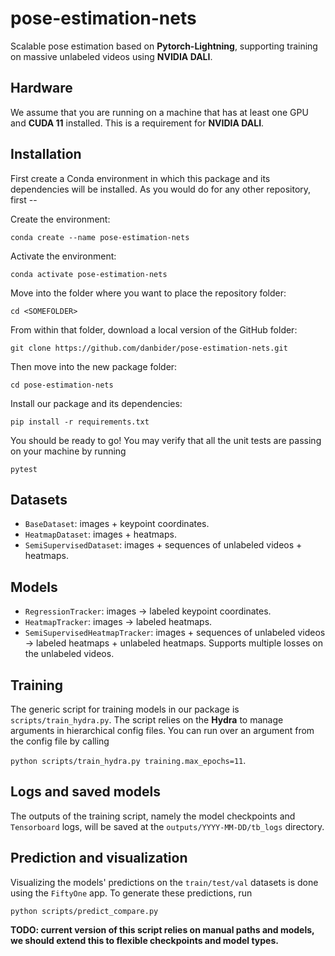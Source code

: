 # pose-estimation-nets
Scalable pose estimation based on **Pytorch-Lightning**, supporting training on massive unlabeled videos using **NVIDIA DALI**.
## Hardware
We assume that you are running on a machine that has at least one GPU and **CUDA 11** installed. This is a requirement for **NVIDIA DALI**.
## Installation
First create a Conda environment in which this package and its dependencies will be installed. 
As you would do for any other repository, first --

Create the environment:

```conda create --name pose-estimation-nets```

Activate the environment:

```conda activate pose-estimation-nets```

Move into the folder where you want to place the repository folder:

```cd <SOMEFOLDER>```

From within that folder, download a local version of the GitHub folder:

```git clone https://github.com/danbider/pose-estimation-nets.git```

Then move into the new package folder:

```cd pose-estimation-nets```

Install our package and its dependencies:

`pip install -r requirements.txt`

You should be ready to go! You may verify that all the unit tests are passing on your machine by running

```pytest```

## Datasets
* `BaseDataset`: images + keypoint coordinates.
* `HeatmapDataset`: images + heatmaps.
* `SemiSupervisedDataset`: images + sequences of unlabeled videos + heatmaps.

## Models 
* `RegressionTracker`: images -> labeled keypoint coordinates.
* `HeatmapTracker`: images -> labeled heatmaps.
* `SemiSupervisedHeatmapTracker`: images + sequences of unlabeled videos -> labeled heatmaps + unlabeled heatmaps. Supports multiple losses on the unlabeled videos.


## Training

The generic script for training models in our package is `scripts/train_hydra.py`.
The script relies on the **Hydra** to manage arguments in hierarchical config files. You can run over an argument from the config file by calling

```python scripts/train_hydra.py training.max_epochs=11```.

## Logs and saved models

The outputs of the training script, namely the model checkpoints and `Tensorboard` logs, will be saved at the `outputs/YYYY-MM-DD/tb_logs` directory.

## Prediction and visualization

Visualizing the models' predictions on the `train/test/val` datasets is done using the `FiftyOne` app. To generate these predictions, run

```python scripts/predict_compare.py```

**TODO: current version of this script relies on manual paths and models, we should extend this to flexible checkpoints and model types.**





